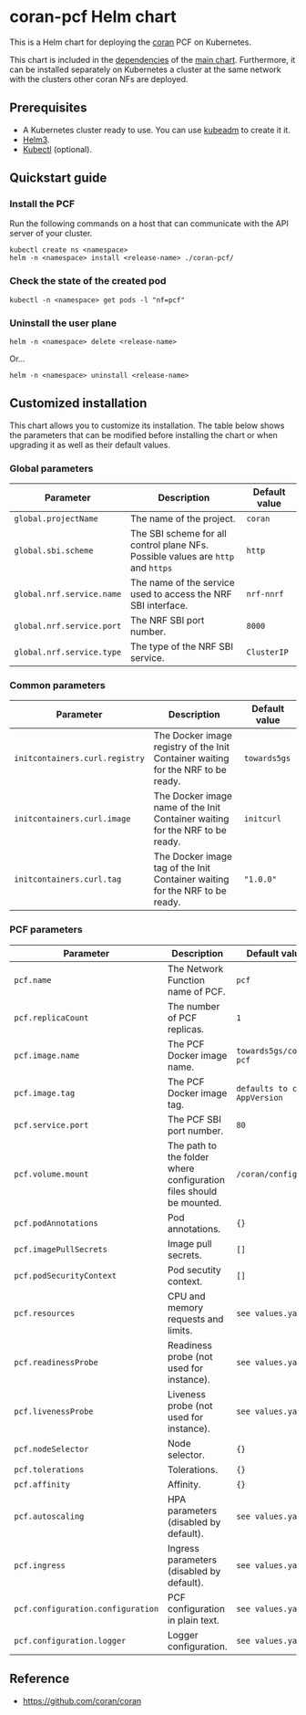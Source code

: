 # coran-pcf Helm chart

This is a Helm chart for deploying the [coran](https://github.com/coran/coran) PCF on Kubernetes.

This chart is included in the [dependencies](/charts/coran/charts) of the [main chart](/charts/coran). Furthermore, it can be installed separately on Kubernetes a cluster at the same network with the clusters other coran NFs are deployed.

## Prerequisites
 - A Kubernetes cluster ready to use. You can use [kubeadm](https://kubernetes.io/docs/setup/production-environment/tools/kubeadm/create-cluster-kubeadm/) to create it it.
 - [Helm3](https://helm.sh/docs/intro/install/).
 - [Kubectl](https://kubernetes.io/docs/tasks/tools/install-kubectl/) (optional).

## Quickstart guide

### Install the PCF
Run the following commands on a host that can communicate with the API server of your cluster.
```console
kubectl create ns <namespace>
helm -n <namespace> install <release-name> ./coran-pcf/
```

### Check the state of the created pod
```console
kubectl -n <namespace> get pods -l "nf=pcf"
```

### Uninstall the user plane
```console
helm -n <namespace> delete <release-name>
```
Or...
```console
helm -n <namespace> uninstall <release-name>
```

## Customized installation
This chart allows you to customize its installation. The table below shows the parameters that can be modified before installing the chart or when upgrading it as well as their default values.

### Global parameters

| Parameter | Description | Default value |
| --- | --- | --- |
| `global.projectName` | The name of the project. | `coran` |
| `global.sbi.scheme` | The SBI scheme for all control plane NFs. Possible values are `http` and `https` | `http` |
| `global.nrf.service.name` | The name of the service used to access the NRF SBI interface. | `nrf-nnrf` |
| `global.nrf.service.port` | The NRF SBI port number. | `8000` |
| `global.nrf.service.type` | The type of the NRF SBI service. | `ClusterIP` |

### Common parameters
| Parameter | Description | Default value |
| --- | --- | --- |
| `initcontainers.curl.registry` | The Docker image registry of the Init Container waiting for the NRF to be ready. | `towards5gs` |
| `initcontainers.curl.image` | The Docker image name of the Init Container waiting for the NRF to be ready. | `initcurl` |
| `initcontainers.curl.tag` | The Docker image tag of the Init Container waiting for the NRF to be ready. | `"1.0.0"` |

### PCF parameters

| Parameter | Description | Default value |
| --- | --- | --- |
| `pcf.name` | The Network Function name of PCF. | `pcf` |
| `pcf.replicaCount` | The number of PCF replicas. | `1` |
| `pcf.image.name` | The PCF Docker image name. | `towards5gs/coran-pcf` |
| `pcf.image.tag` | The PCF Docker image tag. | `defaults to chart AppVersion` |
| `pcf.service.port` | The PCF SBI port number. | `80` |
| `pcf.volume.mount` | The path to the folder where configuration files should be mounted. | `/coran/config/`|
| `pcf.podAnnotations` | Pod annotations. | `{}`|
| `pcf.imagePullSecrets` | Image pull secrets. | `[]`|
| `pcf.podSecurityContext` | Pod secutity context. | `[]`|
| `pcf.resources` | CPU and memory requests and limits. | `see values.yaml`|
| `pcf.readinessProbe` | Readiness probe (not used for instance). | `see values.yaml`|
| `pcf.livenessProbe` | Liveness probe (not used for instance). | `see values.yaml`|
| `pcf.nodeSelector` | Node selector. | `{}`|
| `pcf.tolerations` | Tolerations. | `{}`|
| `pcf.affinity` | Affinity. | `{}`|
| `pcf.autoscaling` | HPA parameters (disabled by default). | `see values.yaml`|
| `pcf.ingress` | Ingress parameters (disabled by default). | `see values.yaml`|
| `pcf.configuration.configuration` | PCF configuration in plain text. | `see values.yaml`|
| `pcf.configuration.logger` | Logger configuration. | `see values.yaml`|


## Reference
 - https://github.com/coran/coran
